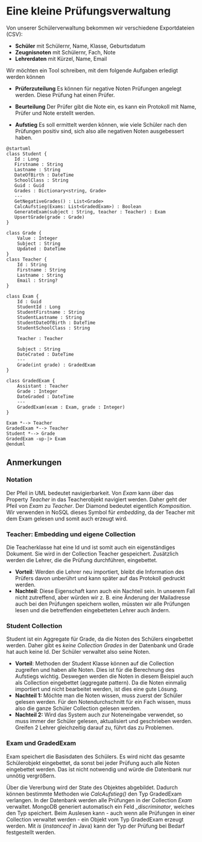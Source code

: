 # Eine kleine Prüfungsverwaltung

Von unserer Schülerverwaltung bekommen wir verschiedene Exportdateien (CSV):

- **Schüler** mit Schülernr, Name, Klasse, Geburtsdatum
- **Zeugnisnoten** mit Schülernr, Fach, Note
- **Lehrerdaten** mit Kürzel, Name, Email

Wir möchten ein Tool schreiben, mit dem folgende Aufgaben erledigt werden können

- **Prüferzuteilung** Es können für negative Noten Prüfungen angelegt werden. Diese Prüfung hat einen Prüfer.

- **Beurteilung** Der Prüfer gibt die Note ein, es kann ein Protokoll mit Name, Prüfer und Note erstellt werden.

- **Aufstieg** Es soll ermittelt werden können, wie viele Schüler nach den Prüfungen positiv sind, sich also alle negativen Noten ausgebessert haben.

```plantuml
@startuml
class Student {
   Id : Long
   Firstname : String
   Lastname : String
   DateOfBirth : DateTime
   SchoolClass : String   
   Guid : Guid
   Grades : Dictionary<string, Grade>
   ---
   GetNegativeGrades() : List<Grade>
   CalcAufstieg(Exams: List<GradedExam>) : Boolean
   GenerateExam(subject : String, teacher : Teacher) : Exam
   UpsertGrade(grade : Grade)
}

class Grade {
    Value : Integer
    Subject : String
    Updated : DateTime
}
class Teacher {
    Id : String
    Firstname : String
    Lastname : String
    Email : String?
}

class Exam {
    Id : Guid
    StudentId : Long
    StudentFirstname : String
    StudentLastname : String
    StudentDateOfBirth : DateTime
    StudentSchoolClass : String

    Teacher : Teacher

    Subject : String
    DateCrated : DateTime
    ---
    Grade(int grade) : GradedExam
}

class GradedExam {
    Assistant : Teacher
    Grade : Integer
    DateGraded : DateTime
    ---
    GradedExam(exam : Exam, grade : Integer)
}

Exam *--> Teacher
GradedExam *--> Teacher
Student *--> Grade
GradedExam -up-|> Exam
@enduml
```
## Anmerkungen

### Notation

Der Pfeil in UML bedeutet navigierbarkeit. Von *Exam* kann über das Property *Teacher* in das
Teacherobjekt navigiert werden. Daher geht der Pfeil von *Exam* zu *Teacher*. Der Diamond
bedeutet eigentlich *Komposition*. Wir verwenden in NoSQL dieses Symbol für *embedding*, da
der Teacher mit dem Exam gelesen und somit auch erzeugt wird.

### Teacher: Embedding und eigene Collection

Die Teacherklasse hat eine Id und ist somit auch ein eigenständiges Dokument. Sie wird in
der Collection Teacher gespeichert. Zusätzlich werden die Lehrer, die die Prüfung durchführen,
eingebettet.
- **Vorteil**: Werden die Lehrer neu importiert, bleibt die Information des Prüfers davon unberührt
  und kann später auf das Protokoll gedruckt werden.
- **Nachteil**: Diese Eigenschaft kann auch ein Nachteil sein. In unserem Fall nicht zutreffend,
  aber würden wir z. B. eine Änderung der Mailadresse auch bei den Prüfungen speichern wollen,
  müssten wir alle Prüfungen lesen und die betreffenden eingebetteten Lehrer auch ändern.

### Student Collection
Student ist ein Aggregate für Grade, da die Noten des Schülers eingebettet werden. Daher gibt es
*keine Collection Grades* in der Datenbank und Grade hat auch keine Id. Der Schüler verwaltet also
seine Noten. 
- **Vorteil**: Methoden der Student Klasse können auf die Collection zugreifen und haben alle
  Noten. Dies ist für die Berechnung des Aufstiegs wichtig. Deswegen werden die Noten in
  diesem Beispiel auch als Collection eingebettet (aggregate pattern). Da die Noten einmalig
  importiert und nicht bearbeitet werden, ist dies eine gute Lösung.
- **Nachteil 1:** Möchte man die Noten wissen, muss zuerst der Schüler gelesen werden. Für
den Notendurchschnitt für ein Fach wissen, muss also die ganze Schüler Collection gelesen werden.
- **Nachteil 2:** Wird das System auch zur Noteneingabe verwendet, so muss immer der Schüler gelesen,
aktualisiert und geschrieben werden. Greifen 2 Lehrer gleichzeitig darauf zu, führt das zu Problemen.

### Exam und GradedExam

Exam speichert die Basisdaten des Schülers. Es wird nicht das gesamte Schülerobjekt eingebettet,
da sonst bei jeder Prüfung auch alle Noten eingebettet werden. Das ist nicht notwendig und würde
die Datenbank nur unnötig vergrößern.

Über die Vererbung wird der State des Objektes abgebildet. Dadurch können bestimmte Methoden wie
*CalcAufstieg()* den Typ GradedExam verlangen. In der Datenbank werden alle Prüfungen in der Collection
*Exam* verwaltet. MongoDB generiert automatisch ein Feld *_discriminator*, welches den Typ speichert.
Beim Auslesen kann - auch wenn alle Prüfungen in einer Collection verwaltet werden - ein
Objekt vom Typ GradedExam erzeugt werden. Mit *is* (*instanceof* in Java) kann der Typ der
Prüfung bei Bedarf festgestellt werden.
